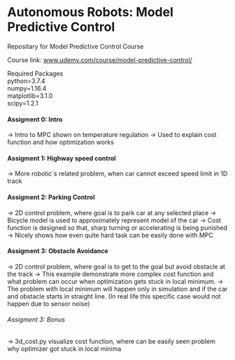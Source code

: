 # Autonomous Robots: Model Predictive Control
Repositary for Model Predictive Control Course

Course link: www.udemy.com/course/model-predictive-control/

Required Packages <br>
python=3.7.4 <br>
numpy=1.16.4 <br>
matplotlib=3.1.0 <br>
scipy=1.2.1

<h4>Assigment 0: Intro</h4>
-> Intro to MPC shown on temperature regulation
-> Used to explain cost function and how optimization works

<h4>Assigment 1: Highway speed control</h4>
-> More robotic´s related problem, when car cannot exceed speed limit in 1D track

<h4>Assigment 2: Parking Control</h4>
-> 2D control problem, where goal is to park car at any selected place
-> Bicycle model is used to approximately represent model of the car
-> Cost function is designed so that, sharp turning or accelerating is being punished
-> Nicely shows how even quite hard task can be easily done with MPC

<h4>Assigment 3: Obstacle Avoidance</h4>
-> 2D control problem, where goal is to get to the goal but avoid obstacle at the track
-> This example demonstrate more complex cost function and what problem can occur when optimization gets stuck in local minimum.
-> The problem with local minimum will happen only in simulation and if the car and obstacle starts in straight line. (In real life this specific case would not happen due to sensor noise)
<h6>Assigment 3: Bonus </h6>
-> 3d_cost.py visualize cost function, where can be easily seen problem why optimizer got stuck in local minima

